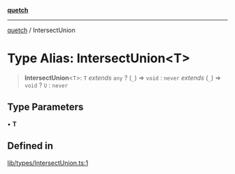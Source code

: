 [**quetch**](../README.md)

***

[quetch](../README.md) / IntersectUnion

# Type Alias: IntersectUnion\<T\>

> **IntersectUnion**\<`T`\>: `T` *extends* `any` ? (`_`) => `void` : `never` *extends* (`_`) => `void` ? `U` : `never`

## Type Parameters

• **T**

## Defined in

[lib/types/IntersectUnion.ts:1](https://github.com/nevoland/quetch/blob/5d54d23c7450a0f85309e15fdf3a25ea832b3452/lib/types/IntersectUnion.ts#L1)
